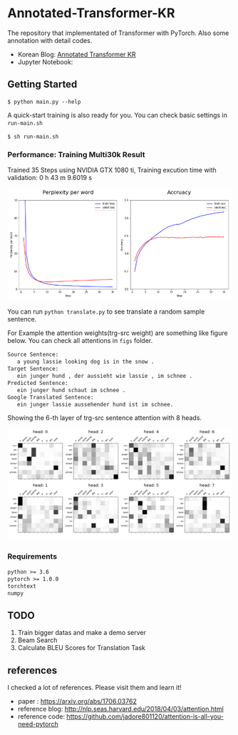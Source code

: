 # Annotated-Transformer-KR

The repository that implementated of Transformer with PyTorch. Also some annotation with detail codes.

* Korean Blog: [Annotated Transformer KR](https://www.notion.so/simonjisu/Attention-Is-All-You-Need-5944fbf370ab46b091eeb64453ac3af5)
* Jupyter Notebook: 

## Getting Started

```
$ python main.py --help
```

A quick-start training is also ready for you. You can check basic settings in `run-main.sh`

```
$ sh run-main.sh
```

### Performance: Training Multi30k Result

Trained 35 Steps using NVIDIA GTX 1080 ti, Training excution time with validation: 0 h 43 m 9.6019 s

![](figs/perplexity-acc.png)

You can run `python translate.py` to see translate a random sample sentence.

For Example the attention weights(trg-src weight) are something like figure below. You can check all attentions in `figs` folder.

```
Source Sentence:
   a young lassie looking dog is in the snow .
Target Sentence:
   ein junger hund , der aussieht wie lassie , im schnee .
Predicted Sentence:
   ein junger hund schaut im schnee . 
Google Translated Sentence:
   ein junger lassie aussehender hund ist im schnee.
```

Showing the 6-th layer of trg-src sentence attention with 8 heads.

![dec_enc_attns-6](figs/dec_enc_attns-6.png)



### Requirements

```
python >= 3.6
pytorch >= 1.0.0
torchtext
numpy
```

## TODO

1. Train bigger datas and make a demo server
2. Beam Search
3. Calculate BLEU Scores for Translation Task

## references

I checked a lot of references. Please visit them and learn it!

* paper : https://arxiv.org/abs/1706.03762
* reference blog: http://nlp.seas.harvard.edu/2018/04/03/attention.html
* reference code: https://github.com/jadore801120/attention-is-all-you-need-pytorch
